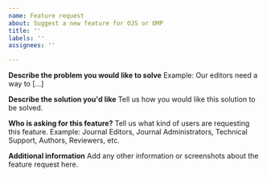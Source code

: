 ```yaml
---
name: Feature request
about: Suggest a new feature for OJS or OMP
title: ''
labels: ''
assignees: ''

---
```


**Describe the problem you would like to solve**
Example: Our editors need a way to [...]

**Describe the solution you'd like**
Tell us how you would like this solution to be solved.

**Who is asking for this feature?**
Tell us what kind of users are requesting this feature. Example: Journal Editors, Journal Administrators, Technical Support, Authors, Reviewers, etc.

**Additional information**
Add any other information or screenshots about the feature request here.
